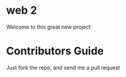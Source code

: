 web 2
=====

Welcome to this great new project

Contributors Guide
==================

Just fork the repo, and send me a pull request
